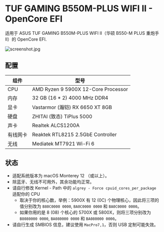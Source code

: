 # TUF GAMING B550M-PLUS WIFI II - OpenCore EFI

适用于 ASUS TUF GAMING B550M-PLUS WIFI II（华硕 B550-M PLUS 重炮手 II）的 OpenCore EFI.

![screenshot.jpg](https://s2.loli.net/2022/09/25/fW8p3qxkQYnzVhI.jpg)

## 配置

| 组件 | 型号 |
|------|-----|
| CPU | AMD Ryzen 9 5900X 12-Core Processor |
| 内存 | 32 GB (16 * 2) 4000 MHz DDR4 |
| 显卡 | Vastarmor (瀚铠) RX 6650 XT 8GB |
| 硬盘 | ZHITAI (致态) TiPlus 5000 |
| 声卡 | Realtek ALCS1200A |
| 有线网卡 | Reaktek RTL8215 2.5GbE Controller |
| 无线 | Mediatek MT7921 Wi-Fi 6 |

## 状态

- 适配系统版本为 macOS Monterey 12 （或以上）。
- 除蓝牙、无线不可用外，其余功能均正常。
- 请自行修改 Kernel - Path 中的 `algrey - Force cpuid_cores_per_package` 适配你的 CPU
    -  取决于你的核心数，举例：5900X 有 12 (0C) 个物理核心，因此将三项的值分别改为 `B80C0000 0000`, `BA0C0000 0000` 和 `BA0C0000 0000`。
    - 如果你用的是 8 (08) 个核心的 5700X 或 5800X，则将三项分别改为 `B8080000 0000`, `BA080000 0000` 和 `BA080000 0000`。
- 请自行生成 SMBIOS 信息，建议使用 `MacPro7,1`，否则 USB 定制可能失效。